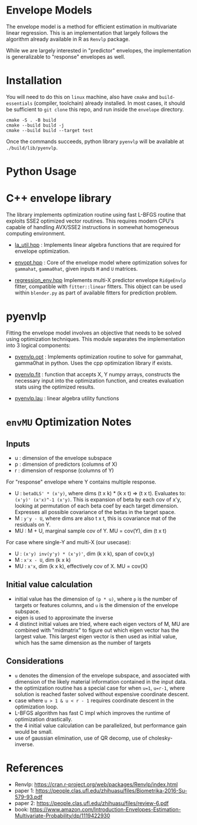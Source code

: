 # Envelope Models

The envelope model is a method for efficient estimation in multivariate linear regression.
This is an implementation that largely follows the algorithm already available in R
as `Renvlp` package.

While we are largely interested in "predictor" envelopes, the implementation
is generalizable to "response" envelopes as well.

# Installation

You will need to do this on `linux` machine, also have `cmake` and
`build-essentials` (compiler, toolchain) already installed.
In most cases, it should be sufficient to `git clone` this repo, 
and run inside the `envelope` directory.


```
cmake -S . -B build
cmake --build build -j
cmake --build build --target test
```

Once the commands succeeds, python library `pyenvlp` will be available
at `./build/lib/pyenvlp`.

# Python Usage


# C++ envelope library

The library implements optimization routine using fast L-BFGS routine that
exploits SSE2 optimized vector routines. This requires modern CPU's capable
of handling AVX/SSE2 instructions in somewhat homogeneous computing environment.

* [la_util.hpp](./cpp/include/envelope/la_util.hpp) :
    Implements linear algebra functions that are required for envelope optimization.

* [envopt.hpp](./cpp/include/envelope/envopt.hpp) :
    Core of the envelope model where optimization solves for `gammahat`, `gamma0hat`,
    given inputs `M` and `U` matrices.

* [regression_env.hpp](./cpp/include/envelope/regression_env.hpp)
    Implements multi-X predictor envelope `RidgeEnvlp` fitter, compatible with
    `fitter::linear` fitters. This object can be used within `blender.py` as
    part of available fitters for prediction problem.


# pyenvlp

Fitting the envelope model involves an objective that needs to be solved using optimization
techniques. This module separates the implementation into 3 logical components:

* [pyenvlp.opt](./python/src/pyenvlp/opt.py) :
    Implements optimization routine to solve for gammahat, gamma0hat in python.
    Uses the cpp optimization library if exists.

* [pyenvlp.fit](./python/src/pyenvlp/fit.py) :
    function that accepts X, Y numpy arrays, constructs the necessary
    input into the optimization function, and creates evaluation stats
    using the optimized results.

* [pyenvlp.lau](./python/src/pyenvlp/lau.py) :
    linear algebra utility functions


# `envMU` Optimization Notes

## Inputs

* u  : dimension of the envelope subspace
* p  : dimension of predictors (columns of X)
* r  : dimension of response (columns of Y)

For "response" envelope where Y contains multiple response.

* U  : `betaOLS' * (x'y)`, where dims (t x k) * (k x t) => (t x t).
       Evaluates to: `(x'y)' (x'x)^-1 (x'y)`.
       This is expansion of beta by each cov of x'y, looking at
       permutation of each beta coef by each target dimension. Expresses
       all possible covariance of the betas in the target space.
* M  : `y'y - U`, where dims are also t x t, this is covariance mat
       of the residuals on Y.
* MU : M + U, marginal sample cov of Y. MU = cov(Y), dim (t x t)

For case where single-Y and multi-X (our usecase):

* U  : `(x'y) inv(y'y) * (x'y)'`, dim (k x k), span of cov(x,y)
* M  : `x'x - U`, dim (k x k)
* MU : `x'x`, dim (k x k), effectively cov of X. MU = cov(X)


## Initial value calculation

* initial value has the dimension of `(p * u)`, where `p` is the number of
  targets or features columns, and `u` is the dimension of the envelope subspace.
* eigen is used to approximate the inverse
* 4 distinct initial values are tried, where each eigen vectors of M, MU
  are combined with "midmatrix" to figure out which eigen vector
  has the largest value. This largest eigen vector is then used as
  initial value, which has the same dimension as the number of targets


## Considerations

* `u` denotes the dimension of the envelope subspace, and associated with
  dimension of the likely material information contained in the input data.
* the optimization routine has a special case for when `u=1`, `u=r-1`, where solution
  is reached faster solved without expensive coordinate descent.
* case where `u > 1 & u < r - 1` requires coordinate descent in the optimization loop.
* L-BFGS algorithm has fast C impl which improves the runtime of optimization drastically.
* the 4 initial value calculation can be parallelized, but performance gain would be small.
* use of gaussian elimination, use of QR decomp, use of cholesky-inverse.


# References

* Renvlp: https://cran.r-project.org/web/packages/Renvlp/index.html
* paper 1: https://people.clas.ufl.edu/zhihuasu/files/Biometrika-2016-Su-579-93.pdf
* paper 2: https://people.clas.ufl.edu/zhihuasu/files/review-6.pdf
* book: https://www.amazon.com/Introduction-Envelopes-Estimation-Multivariate-Probability/dp/1119422930
